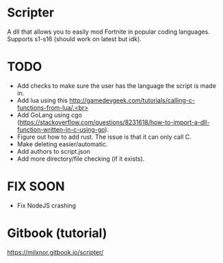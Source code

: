# Scripter
A dll that allows you to easily mod Fortnite in popular coding languages.<br>
Supports s1-s16 (should work on latest but idk).

# TODO

- Add checks to make sure the user has the language the script is made in.<br>
- Add lua using this http://gamedevgeek.com/tutorials/calling-c-functions-from-lua/.<br>
- Add GoLang using cgo (https://stackoverflow.com/questions/8231618/how-to-import-a-dll-function-written-in-c-using-go).<br>
- Figure out how to add rust. The issue is that it can only call C.<br>
- Make deleting easier/automatic.<br>
- Add authors to script.json<br>
- Add more directory/file checking (if it exists).

# FIX SOON

- Fix NodeJS crashing

# Gitbook (tutorial)

https://milxnor.gitbook.io/scripter/
